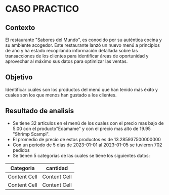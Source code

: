 # CASO PRACTICO

## Contexto
El restaurante "Sabores del Mundo", es conocido por su auténtica cocina y su ambiente acogedor. Este restaurante lanzó un nuevo menú a principios de año y ha estado recopilando información detallada sobre las transacciones de los clientes para identificar áreas de 
oportunidad y aprovechar al máximo sus datos para optimizar las ventas.

## Objetivo
Identificar cuáles son los productos del menú que han tenido más éxito y cuales son los que
menos han gustado a los clientes.

## Resultado de analisis
- Se tiene 32 articulos en el menú de los cuales con el precio mas bajo de 5.00 con el producto"Edamame" y con el precio mas alto de 19.95	"Shrimp Scampi".
- El promedio de precio de estos productos es de 13.285937500000000
- Con un periodo de 5 dias de 2023-01-01 al 2023-01-05 se tuvieron 702 pedidos
- Se tienen 5 categorias de las cuales se tiene los siguientes datos:

| Categoria | cantidad|
| ------------- | ------------- |
| Content Cell  | Content Cell  |
| Content Cell  | Content Cell  |
